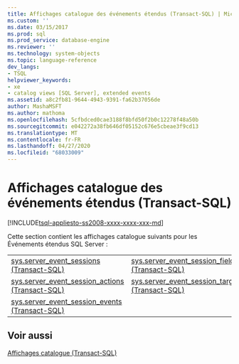 ```yaml
---
title: Affichages catalogue des événements étendus (Transact-SQL) | Microsoft Docs
ms.custom: ''
ms.date: 03/15/2017
ms.prod: sql
ms.prod_service: database-engine
ms.reviewer: ''
ms.technology: system-objects
ms.topic: language-reference
dev_langs:
- TSQL
helpviewer_keywords:
- xe
- catalog views [SQL Server], extended events
ms.assetid: a8c2fb81-9644-4943-9391-fa62b37056de
author: MashaMSFT
ms.author: mathoma
ms.openlocfilehash: 5cfbdced0cae3188f8bfd50f2b0c12278f48a50b
ms.sourcegitcommit: e042272a38fb646df05152c676e5cbeae3f9cd13
ms.translationtype: MT
ms.contentlocale: fr-FR
ms.lasthandoff: 04/27/2020
ms.locfileid: "68033009"
---
```

# <a name="extended-events-catalog-views-transact-sql"></a>Affichages catalogue des événements étendus (Transact-SQL)
[!INCLUDE[tsql-appliesto-ss2008-xxxx-xxxx-xxx-md](../../includes/tsql-appliesto-ss2008-xxxx-xxxx-xxx-md.md)]

  Cette section contient les affichages catalogue suivants pour les Événements étendus SQL Server :  
  
|||  
|-|-|  
|[sys.server_event_sessions &#40;Transact-SQL&#41;](../../relational-databases/system-catalog-views/sys-server-event-sessions-transact-sql.md)|[sys.server_event_session_fields &#40;Transact-SQL&#41;](../../relational-databases/system-catalog-views/sys-server-event-session-fields-transact-sql.md)|  
|[sys.server_event_session_actions &#40;Transact-SQL&#41;](../../relational-databases/system-catalog-views/sys-server-event-session-actions-transact-sql.md)|[sys.server_event_session_targets &#40;Transact-SQL&#41;](../../relational-databases/system-catalog-views/sys-server-event-session-targets-transact-sql.md)|  
|[sys.server_event_session_events &#40;Transact-SQL&#41;](../../relational-databases/system-catalog-views/sys-server-event-session-events-transact-sql.md)||  
  
## <a name="see-also"></a>Voir aussi  
 [Affichages catalogue &#40;Transact-SQL&#41;](../../relational-databases/system-catalog-views/catalog-views-transact-sql.md)  
  
  
